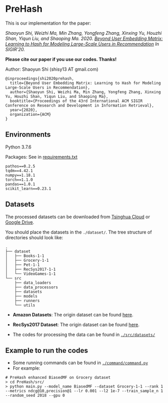 # PreHash

This is our implementation for the paper:

*Shaoyun Shi, Weizhi Ma, Min Zhang, Yongfeng Zhang, Xinxing Yu, Houzhi Shan, Yiqun Liu, and Shaoping Ma. 2020. [Beyond User Embedding Matrix: Learning to Hash for Modeling Large-Scale Users in Recommendation](https://github.com/THUIR/PreHash) 
In SIGIR'20.*

**Please cite our paper if you use our codes. Thanks!**

Author: Shaoyun Shi (shisy13 AT gmail.com)

```
@inproceedings{shi2020prehash,
  title={Beyond User Embedding Matrix: Learning to Hash for Modeling Large-Scale Users in Recommendation},
  author={Shaoyun Shi, Weizhi Ma, Min Zhang, Yongfeng Zhang, Xinxing Yu, Houzhi Shan, Yiqun Liu, and Shaoping Ma},
  booktitle={Proceedings of the 43rd International ACM SIGIR Conference on Research and Development in Information Retrieval},
  year={2020},
  organization={ACM}
}
```



## Environments

Python 3.7.6

Packages: See in [requirements.txt](https://github.com/THUIR/PreHash/blob/master/requirements.txt)

```
pathos==0.2.5
tqdm==4.42.1
numpy==1.18.1
torch==1.1.0
pandas==1.0.1
scikit_learn==0.23.1
```



## Datasets

The processed datasets can be downloaded from [Tsinghua Cloud](https://cloud.tsinghua.edu.cn/d/43991418f4764e2ca6d6/) or [Google Drive](https://drive.google.com/open?id=1uzKQ6yt3wawyoqVG6pElHOvp1AAUTsoa).

You should place the datasets in the `./dataset/`. The tree structure of directories should look like:

```
.
├── dataset
│   ├── Books-1-1
│   ├── Grocery-1-1
│   ├── Pet-1-1
│   ├── RecSys2017-1-1
│   └── VideoGames-1-1
└── src
    ├── data_loaders
    ├── data_processors
    ├── datasets
    ├── models
    ├── runners
    └── utils
```

- **Amazon Datasets**: The origin dataset can be found [here](http://jmcauley.ucsd.edu/data/amazon/). 

- **RecSys2017 Dataset**: The origin dataset can be found [here](http://www.recsyschallenge.com/2017/). 

- The codes for processing the data can be found in [`./src/datasets/`](https://github.com/THUIR/PreHash/tree/master/src/datasets)

    

## Example to run the codes

-   Some running commands can be found in [`./command/command.py`](https://github.com/THUIR/PreHash/blob/master/command/command.py)
-   For example:

```
# PreHash enhanced BiasedMF on Grocery dataset
> cd PreHash/src/
> python main.py --model_name BiasedMF --dataset Grocery-1-1 --rank 1 --metrics ndcg@10,precision@1 --lr 0.001 --l2 1e-7 --train_sample_n 1 --random_seed 2018 --gpu 0
```

